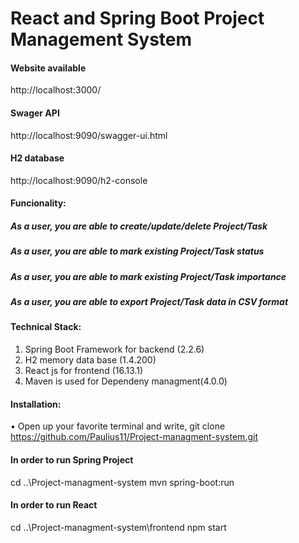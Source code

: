 # React and Spring Boot Project Management System

#### Website available
http://localhost:3000/

#### Swager API
http://localhost:9090/swagger-ui.html

####  H2 database
http://localhost:9090/h2-console

#### Funcionality: 
##### As a user, you are able to create/update/delete Project/Task
##### As a user, you are able to mark existing Project/Task status
##### As a user, you are able to mark existing Project/Task importance
##### As a user, you are able to export Project/Task data in CSV format

#### Technical Stack:
1.	Spring Boot Framework for backend (2.2.6)
2.	H2 memory data base (1.4.200)
3.	React js for frontend (16.13.1)
4.	Maven is used for Dependeny managment(4.0.0)
#### Installation:
•	Open up your favorite terminal and write, git clone https://github.com/Paulius11/Project-managment-system.git

#### In order to run Spring Project
cd ..\Project-managment-system
mvn spring-boot:run

#### In order to run React
cd ..\Project-managment-system\frontend
npm start

